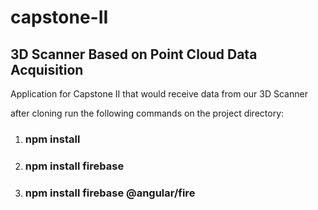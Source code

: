 # capstone-II

## 3D Scanner Based on Point Cloud Data Acquisition

Application for Capstone II that would receive data from our 3D Scanner

after cloning run the following commands on the project directory:

1. ### npm install
2. ### npm install firebase
3. ### npm install firebase @angular/fire
